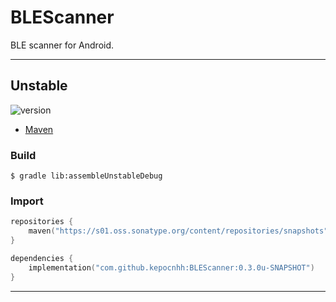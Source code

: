 # BLEScanner
BLE scanner for Android.

---

## Unstable

![version](https://img.shields.io/static/v1?label=version&message=0.3.0u-SNAPSHOT&labelColor=212121&color=2962ff&style=flat)

- [Maven](https://s01.oss.sonatype.org/content/repositories/snapshots/com/github/kepocnhh/BLEScanner/0.3.0u-SNAPSHOT)

### Build
```
$ gradle lib:assembleUnstableDebug
```

### Import
```kotlin
repositories {
    maven("https://s01.oss.sonatype.org/content/repositories/snapshots")
}

dependencies {
    implementation("com.github.kepocnhh:BLEScanner:0.3.0u-SNAPSHOT")
}
```

---
